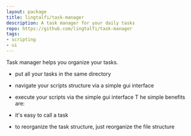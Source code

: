 ```yaml
---
layout: package
title: lingtalfi/task-manager
description: A task manager for your daily tasks
repo: https://github.com/lingtalfi/task-manager
tags:
- scripting
- ui
---
```


Task manager helps you organize your tasks.

* put all your tasks in the same directory
* navigate your scripts structure via a simple gui interface
* execute your scripts via the simple gui interface
T
he simple benefits are:

* it's easy to call a task
* to reorganize the task structure, just reorganize the file structure

